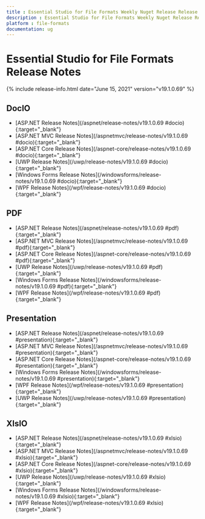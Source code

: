 ```yaml
---
title : Essential Studio for File Formats Weekly Nuget Release Release Notes  
description : Essential Studio for File Formats Weekly Nuget Release Release Notes  
platform : file-formats
documentation: ug
---
```


# Essential Studio for File Formats  Release Notes  

{% include release-info.html date="June 15, 2021" version="v19.1.0.69" %} 

## DocIO

* [ASP.NET Release Notes](/aspnet/release-notes/v19.1.0.69
#docio){:target="_blank"}
* [ASP.NET MVC Release Notes](/aspnetmvc/release-notes/v19.1.0.69
#docio){:target="_blank"}
* [ASP.NET Core Release Notes](/aspnet-core/release-notes/v19.1.0.69
#docio){:target="_blank"}
* [UWP Release Notes](/uwp/release-notes/v19.1.0.69
#docio){:target="_blank"}
* [Windows Forms Release Notes](/windowsforms/release-notes/v19.1.0.69
#docio){:target="_blank"}
* [WPF Release Notes](/wpf/release-notes/v19.1.0.69
#docio){:target="_blank"}


## PDF

* [ASP.NET Release Notes](/aspnet/release-notes/v19.1.0.69
#pdf){:target="_blank"}
* [ASP.NET MVC Release Notes](/aspnetmvc/release-notes/v19.1.0.69
#pdf){:target="_blank"}
* [ASP.NET Core Release Notes](/aspnet-core/release-notes/v19.1.0.69
#pdf){:target="_blank"}
* [UWP Release Notes](/uwp/release-notes/v19.1.0.69
#pdf){:target="_blank"}
* [Windows Forms Release Notes](/windowsforms/release-notes/v19.1.0.69
#pdf){:target="_blank"}
* [WPF Release Notes](/wpf/release-notes/v19.1.0.69
#pdf){:target="_blank"}


## Presentation

* [ASP.NET Release Notes](/aspnet/release-notes/v19.1.0.69
#presentation){:target="_blank"}
* [ASP.NET MVC Release Notes](/aspnetmvc/release-notes/v19.1.0.69
#presentation){:target="_blank"}
* [ASP.NET Core Release Notes](/aspnet-core/release-notes/v19.1.0.69
#presentation){:target="_blank"}
* [Windows Forms Release Notes](/windowsforms/release-notes/v19.1.0.69
#presentation){:target="_blank"}
* [WPF Release Notes](/wpf/release-notes/v19.1.0.69
#presentation){:target="_blank"}
* [UWP Release Notes](/uwp/release-notes/v19.1.0.69
#presentation){:target="_blank"}


## XlsIO

* [ASP.NET Release Notes](/aspnet/release-notes/v19.1.0.69
#xlsio){:target="_blank"}
* [ASP.NET MVC Release Notes](/aspnetmvc/release-notes/v19.1.0.69
#xlsio){:target="_blank"}
* [ASP.NET Core Release Notes](/aspnet-core/release-notes/v19.1.0.69
#xlsio){:target="_blank"}
* [UWP Release Notes](/uwp/release-notes/v19.1.0.69
#xlsio){:target="_blank"}
* [Windows Forms Release Notes](/windowsforms/release-notes/v19.1.0.69
#xlsio){:target="_blank"}
* [WPF Release Notes](/wpf/release-notes/v19.1.0.69
#xlsio){:target="_blank"}